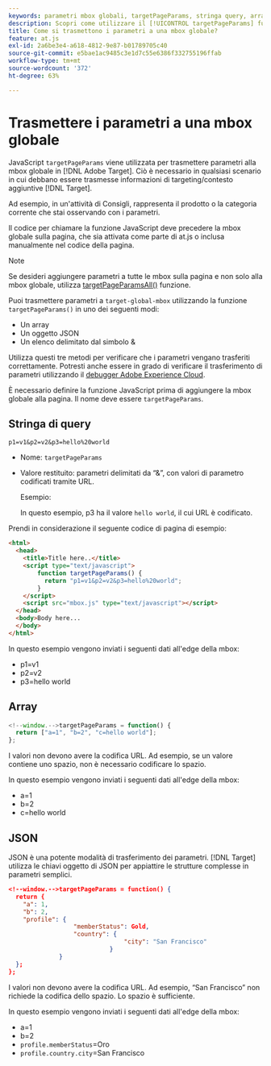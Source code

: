 ```yaml
---
keywords: parametri mbox globali, targetPageParams, stringa query, array, json, dtm
description: Scopri come utilizzare il [!UICONTROL targetPageParams] funzione per trasmettere ulteriori informazioni di targeting o contesto nel [!DNL Adobe Target] mbox globale.
title: Come si trasmettono i parametri a una mbox globale?
feature: at.js
exl-id: 2a6be3e4-a618-4812-9e87-b01789705c40
source-git-commit: e5bae1ac9485c3e1d7c55e6386f332755196ffab
workflow-type: tm+mt
source-wordcount: '372'
ht-degree: 63%

---
```


# Trasmettere i parametri a una mbox globale

JavaScript `targetPageParams` viene utilizzata per trasmettere parametri alla mbox globale in [!DNL Adobe Target]. Ciò è necessario in qualsiasi scenario in cui debbano essere trasmesse informazioni di targeting/contesto aggiuntive [!DNL Target].

Ad esempio, in un&#39;attività di Consigli, rappresenta il prodotto o la categoria corrente che stai osservando con i parametri.

Il codice per chiamare la funzione JavaScript deve precedere la mbox globale sulla pagina, che sia attivata come parte di at.js o inclusa manualmente nel codice della pagina.

>[!NOTE]
>
>Se desideri aggiungere parametri a tutte le mbox sulla pagina e non solo alla mbox globale, utilizza [targetPageParamsAll()](/help/dev/implement/client-side/atjs/atjs-functions/targetpageparamsall.md) funzione.

Puoi trasmettere parametri a `target-global-mbox` utilizzando la funzione `targetPageParams()` in uno dei seguenti modi:

* Un array
* Un oggetto JSON
* Un elenco delimitato dal simbolo &amp;

Utilizza questi tre metodi per verificare che i parametri vengano trasferiti correttamente. Potresti anche essere in grado di verificare il trasferimento di parametri utilizzando il [debugger Adobe Experience Cloud](https://experienceleague.adobe.com/docs/debugger/using/experience-cloud-debugger.html).

È necessario definire la funzione JavaScript prima di aggiungere la mbox globale alla pagina. Il nome deve essere `targetPageParams`.

## Stringa di query

```
p1=v1&p2=v2&p3=hello%20world
```

* Nome: `targetPageParams`
* Valore restituito: parametri delimitati da “&amp;”, con valori di parametro codificati tramite URL.

  Esempio:

  In questo esempio, p3 ha il valore `hello world`, il cui URL è codificato.

Prendi in considerazione il seguente codice di pagina di esempio:

```html {line-numbers="true"}
<html> 
  <head> 
    <title>Title here..</title> 
    <script type="text/javascript"> 
        function targetPageParams() { 
          return "p1=v1&p2=v2&p3=hello%20world";
        } 
    </script> 
    <script src="mbox.js" type="text/javascript"></script> 
  </head> 
  <body>Body here... 
  </body> 
</html>
```

In questo esempio vengono inviati i seguenti dati all&#39;edge della mbox:

* p1=v1
* p2=v2
* p3=hello world

## Array

```javascript {line-numbers="true"}
<!--window.-->targetPageParams = function() { 
  return ["a=1", "b=2", "c=hello world"]; 
}; 
```

I valori non devono avere la codifica URL. Ad esempio, se un valore contiene uno spazio, non è necessario codificare lo spazio.

In questo esempio vengono inviati i seguenti dati all&#39;edge della mbox:

* a=1
* b=2
* c=hello world

## JSON

JSON è una potente modalità di trasferimento dei parametri. [!DNL Target] utilizza le chiavi oggetto di JSON per appiattire le strutture complesse in parametri semplici.

```json {line-numbers="true"}
<!--window.-->targetPageParams = function() { 
  return { 
    "a": 1, 
    "b": 2, 
    "profile": { 
                  "memberStatus": Gold, 
                  "country": { 
                                "city": "San Francisco" 
                            } 
              } 
  }; 
}; 
```

I valori non devono avere la codifica URL. Ad esempio, “San Francisco” non richiede la codifica dello spazio. Lo spazio è sufficiente.

In questo esempio vengono inviati i seguenti dati all&#39;edge della mbox:

* a=1
* b=2
* `profile.memberStatus`=Oro
* `profile.country.city`=San Francisco
